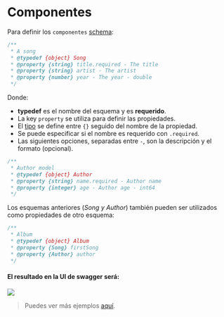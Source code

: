 # Componentes
Para definir los `componentes` [schema](https://swagger.io/docs/specification/components/):

```javascript
/**
 * A song
 * @typedef {object} Song
 * @property {string} title.required - The title
 * @property {string} artist - The artist
 * @property {number} year - The year - double
 */
```
Donde:
- **typedef** es el nombre del esquema y es **requerido**.
- La key `property` se utiliza para definir las propiedades.
- El [tipo](https://swagger.io/specification/#data-types) se define entre `{}` seguido del nombre de la propiedad.
- Se puede especificar si el nombre es requerido con `.required`.
- Las siguientes opciones, separadas entre ` - `, son la descripción y el formato (opcional).


```javascript
/**
 * Author model
 * @typedef {object} Author
 * @property {string} name.required - Author name
 * @property {integer} age - Author age - int64
 */
```

Los esquemas anteriores (*Song y Author*) también pueden ser utilizados como propiedades de otro esquema:
```javascript
/**
 * Album
 * @typedef {object} Album
 * @property {Song} firstSong
 * @property {Author} author
 */
```

#### El resultado en la UI de swagger será:
<img src="./assets/components.png"/>

> Puedes ver más ejemplos [aquí](https://github.com/BRIKEV/express-jsdoc-swagger/tree/master/examples/components).
